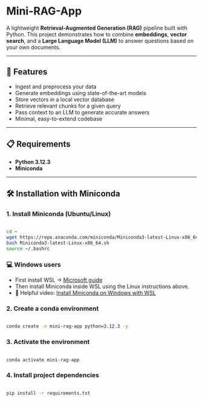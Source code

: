 # Mini-RAG-App

A lightweight **Retrieval-Augmented Generation (RAG)** pipeline built with Python.
This project demonstrates how to combine **embeddings**, **vector search**, and a **Large Language Model (LLM)** to answer questions based on your own documents.

---

## 🚀 Features
- Ingest and preprocess your data
- Generate embeddings using state-of-the-art models
- Store vectors in a local vector database
- Retrieve relevant chunks for a given query
- Pass context to an LLM to generate accurate answers
- Minimal, easy-to-extend codebase

---

## 📋 Requirements
- **Python 3.12.3**
- **Miniconda**

---

## 🛠 Installation with Miniconda
### 1. Install Miniconda (Ubuntu/Linux)
```bash

cd ~
wget https://repo.anaconda.com/miniconda/Miniconda3-latest-Linux-x86_64.sh
bash Miniconda3-latest-Linux-x86_64.sh
source ~/.bashrc

```
### 💻 Windows users
- First install WSL → [Microsoft guide](https://learn.microsoft.com/en-us/windows/wsl/install)
- Then install Miniconda inside WSL using the Linux instructions above.
- 🎥 Helpful video: [Install Miniconda on Windows with WSL](https://www.youtube.com/watch?v=ujKNOYKi88A)

### 2. Create a conda environment
```bash

conda create -n mini-rag-app python=3.12.3 -y
```
### 3. Activate the environment
```bash

conda activate mini-rag-app
```
### 4. Install project dependencies
```bash

pip install -r requirements.txt
```
